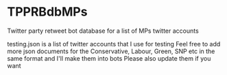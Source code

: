# TPPRBdbMPs
Twitter party retweet bot database for a list of MPs twitter accounts

testing.json is a list of twitter accounts that I use for testing 
Feel free to add more json documents for the Conservative, Labour, Green, SNP etc in the same format and I'll make them into bots
Please also update them if you want
